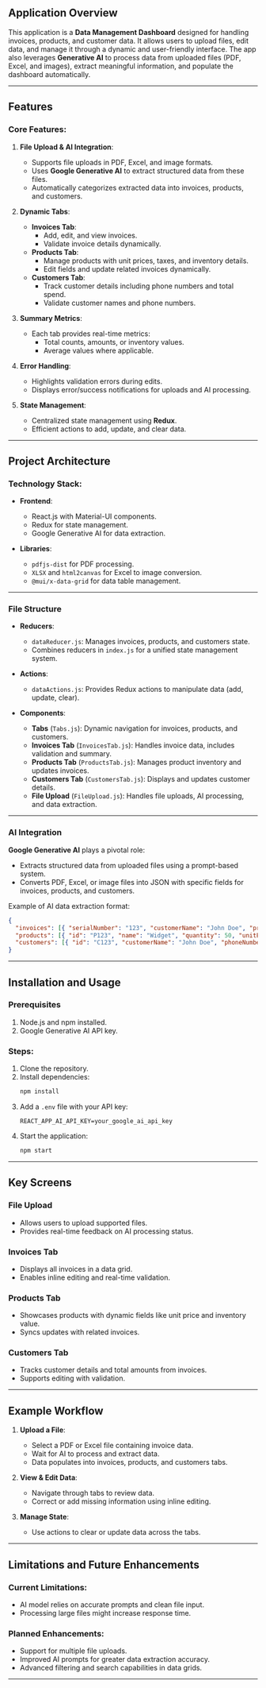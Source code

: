 ## Application Overview

This application is a **Data Management Dashboard** designed for handling invoices, products, and customer data. It allows users to upload files, edit data, and manage it through a dynamic and user-friendly interface. The app also leverages **Generative AI** to process data from uploaded files (PDF, Excel, and images), extract meaningful information, and populate the dashboard automatically.

---

## Features

### Core Features:
1. **File Upload & AI Integration**:
   - Supports file uploads in PDF, Excel, and image formats.
   - Uses **Google Generative AI** to extract structured data from these files.
   - Automatically categorizes extracted data into invoices, products, and customers.

2. **Dynamic Tabs**:
   - **Invoices Tab**:
     - Add, edit, and view invoices.
     - Validate invoice details dynamically.
   - **Products Tab**:
     - Manage products with unit prices, taxes, and inventory details.
     - Edit fields and update related invoices dynamically.
   - **Customers Tab**:
     - Track customer details including phone numbers and total spend.
     - Validate customer names and phone numbers.

3. **Summary Metrics**:
   - Each tab provides real-time metrics:
     - Total counts, amounts, or inventory values.
     - Average values where applicable.

4. **Error Handling**:
   - Highlights validation errors during edits.
   - Displays error/success notifications for uploads and AI processing.

5. **State Management**:
   - Centralized state management using **Redux**.
   - Efficient actions to add, update, and clear data.

---

## Project Architecture

### Technology Stack:
- **Frontend**:
  - React.js with Material-UI components.
  - Redux for state management.
  - Google Generative AI for data extraction.

- **Libraries**:
  - `pdfjs-dist` for PDF processing.
  - `XLSX` and `html2canvas` for Excel to image conversion.
  - `@mui/x-data-grid` for data table management.

---

### File Structure

- **Reducers**:
  - `dataReducer.js`: Manages invoices, products, and customers state.
  - Combines reducers in `index.js` for a unified state management system.

- **Actions**:
  - `dataActions.js`: Provides Redux actions to manipulate data (add, update, clear).

- **Components**:
  - **Tabs** (`Tabs.js`): Dynamic navigation for invoices, products, and customers.
  - **Invoices Tab** (`InvoicesTab.js`): Handles invoice data, includes validation and summary.
  - **Products Tab** (`ProductsTab.js`): Manages product inventory and updates invoices.
  - **Customers Tab** (`CustomersTab.js`): Displays and updates customer details.
  - **File Upload** (`FileUpload.js`): Handles file uploads, AI processing, and data extraction.

---

### AI Integration

**Google Generative AI** plays a pivotal role:
- Extracts structured data from uploaded files using a prompt-based system.
- Converts PDF, Excel, or image files into JSON with specific fields for invoices, products, and customers.

Example of AI data extraction format:
```json
{
  "invoices": [{ "serialNumber": "123", "customerName": "John Doe", "productName": "Widget", "qty": 2, "tax": 18, "totalAmount": 236, "date": "2024-01-01" }],
  "products": [{ "id": "P123", "name": "Widget", "quantity": 50, "unitPrice": 100, "tax": 18, "priceWithTax": 118, "discount": 5 }],
  "customers": [{ "id": "C123", "customerName": "John Doe", "phoneNumber": "1234567890", "totalAmount": 236 }]
}
```

---

## Installation and Usage

### Prerequisites
1. Node.js and npm installed.
2. Google Generative AI API key.

### Steps:
1. Clone the repository.
2. Install dependencies:
   ```bash
   npm install
   ```
3. Add a `.env` file with your API key:
   ```
   REACT_APP_AI_API_KEY=your_google_ai_api_key
   ```
4. Start the application:
   ```bash
   npm start
   ```

---

## Key Screens

### File Upload
- Allows users to upload supported files.
- Provides real-time feedback on AI processing status.

### Invoices Tab
- Displays all invoices in a data grid.
- Enables inline editing and real-time validation.

### Products Tab
- Showcases products with dynamic fields like unit price and inventory value.
- Syncs updates with related invoices.

### Customers Tab
- Tracks customer details and total amounts from invoices.
- Supports editing with validation.

---

## Example Workflow

1. **Upload a File**:
   - Select a PDF or Excel file containing invoice data.
   - Wait for AI to process and extract data.
   - Data populates into invoices, products, and customers tabs.

2. **View & Edit Data**:
   - Navigate through tabs to review data.
   - Correct or add missing information using inline editing.

3. **Manage State**:
   - Use actions to clear or update data across the tabs.

---

## Limitations and Future Enhancements

### Current Limitations:
- AI model relies on accurate prompts and clean file input.
- Processing large files might increase response time.

### Planned Enhancements:
- Support for multiple file uploads.
- Improved AI prompts for greater data extraction accuracy.
- Advanced filtering and search capabilities in data grids.

---
